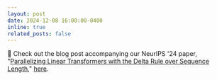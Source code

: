 ```yaml
---
layout: post
date: 2024-12-08 16:00:00-0400
inline: true
related_posts: false
---
```


:loudspeaker: Check out the blog post accompanying our NeurIPS '24 paper, "[Parallelizing Linear Transformers with the Delta Rule over Sequence Length](https://arxiv.org/abs/2406.06484)," [here](https://sustcsonglin.github.io/blog/2024/deltanet-1/).

